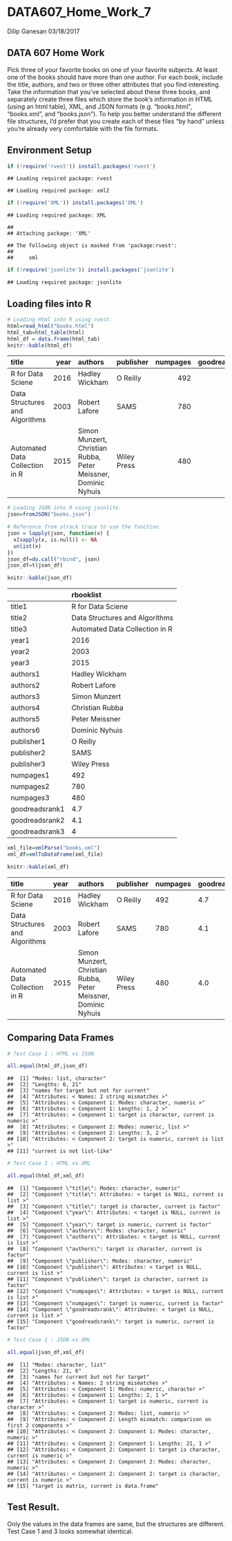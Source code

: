 DATA607\_Home\_Work\_7
================
Dilip Ganesan
03/18/2017

DATA 607 Home Work
------------------

Pick three of your favorite books on one of your favorite subjects. At least one of the books should have more than one author. For each book, include the title, authors, and two or three other attributes that you find interesting. Take the information that you’ve selected about these three books, and separately create three files which store the book’s information in HTML (using an html table), XML, and JSON formats (e.g. “books.html”, “books.xml”, and “books.json”). To help you better understand the different file structures, I’d prefer that you create each of these files “by hand” unless you’re already very comfortable with the file formats.

Environment Setup
-----------------

``` r
if (!require('rvest')) install.packages('rvest')
```

    ## Loading required package: rvest

    ## Loading required package: xml2

``` r
if (!require('XML')) install.packages('XML')
```

    ## Loading required package: XML

    ## 
    ## Attaching package: 'XML'

    ## The following object is masked from 'package:rvest':
    ## 
    ##     xml

``` r
if (!require('jsonlite')) install.packages('jsonlite')
```

    ## Loading required package: jsonlite

Loading files into R
--------------------

``` r
# Loading Html into R using rvest.
html=read_html("books.html")
html_tab=html_table(html)
html_df = data.frame(html_tab)
knitr::kable(html_df)
```

| title                          |  year| authors                                                        | publisher   |  numpages|  goodreadsrank|
|:-------------------------------|-----:|:---------------------------------------------------------------|:------------|---------:|--------------:|
| R for Data Sciene              |  2016| Hadley Wickham                                                 | O Reilly    |       492|            4.7|
| Data Structures and Algorithms |  2003| Robert Lafore                                                  | SAMS        |       780|            4.1|
| Automated Data Collection in R |  2015| Simon Munzert, Christian Rubba, Peter Meissner, Dominic Nyhuis | Wiley Press |       480|            4.0|

``` r
# Loading JSON into R using jsonlite.
json=fromJSON("books.json")

# Reference from strack trace to use the function.
json = lapply(json, function(x) {
  x[sapply(x, is.null)] <- NA
  unlist(x)
})
json_df=do.call("rbind", json)
json_df=t(json_df)

knitr::kable(json_df)
```

|                | rbooklist                      |
|----------------|:-------------------------------|
| title1         | R for Data Sciene              |
| title2         | Data Structures and Algorithms |
| title3         | Automated Data Collection in R |
| year1          | 2016                           |
| year2          | 2003                           |
| year3          | 2015                           |
| authors1       | Hadley Wickham                 |
| authors2       | Robert Lafore                  |
| authors3       | Simon Munzert                  |
| authors4       | Christian Rubba                |
| authors5       | Peter Meissner                 |
| authors6       | Dominic Nyhuis                 |
| publisher1     | O Reilly                       |
| publisher2     | SAMS                           |
| publisher3     | Wiley Press                    |
| numpages1      | 492                            |
| numpages2      | 780                            |
| numpages3      | 480                            |
| goodreadsrank1 | 4.7                            |
| goodreadsrank2 | 4.1                            |
| goodreadsrank3 | 4                              |

``` r
xml_file=xmlParse("books.xml")
xml_df=xmlToDataFrame(xml_file)

knitr::kable(xml_df)
```

| title                          | year | authors                                                        | publisher   | numpages | goodreadsrank |
|:-------------------------------|:-----|:---------------------------------------------------------------|:------------|:---------|:--------------|
| R for Data Sciene              | 2016 | Hadley Wickham                                                 | O Reilly    | 492      | 4.7           |
| Data Structures and Algorithms | 2003 | Robert Lafore                                                  | SAMS        | 780      | 4.1           |
| Automated Data Collection in R | 2015 | Simon Munzert, Christian Rubba, Peter Meissner, Dominic Nyhuis | Wiley Press | 480      | 4.0           |

Comparing Data Frames
---------------------

``` r
# Test Case 1 : HTML vs JSON

all.equal(html_df,json_df)
```

    ##  [1] "Modes: list, character"                                              
    ##  [2] "Lengths: 6, 21"                                                      
    ##  [3] "names for target but not for current"                                
    ##  [4] "Attributes: < Names: 2 string mismatches >"                          
    ##  [5] "Attributes: < Component 1: Modes: character, numeric >"              
    ##  [6] "Attributes: < Component 1: Lengths: 1, 2 >"                          
    ##  [7] "Attributes: < Component 1: target is character, current is numeric >"
    ##  [8] "Attributes: < Component 2: Modes: numeric, list >"                   
    ##  [9] "Attributes: < Component 2: Lengths: 3, 2 >"                          
    ## [10] "Attributes: < Component 2: target is numeric, current is list >"     
    ## [11] "current is not list-like"

``` r
# Test Case 1 : HTML vs XML

all.equal(html_df,xml_df)
```

    ##  [1] "Component \"title\": Modes: character, numeric"                              
    ##  [2] "Component \"title\": Attributes: < target is NULL, current is list >"        
    ##  [3] "Component \"title\": target is character, current is factor"                 
    ##  [4] "Component \"year\": Attributes: < target is NULL, current is list >"         
    ##  [5] "Component \"year\": target is numeric, current is factor"                    
    ##  [6] "Component \"authors\": Modes: character, numeric"                            
    ##  [7] "Component \"authors\": Attributes: < target is NULL, current is list >"      
    ##  [8] "Component \"authors\": target is character, current is factor"               
    ##  [9] "Component \"publisher\": Modes: character, numeric"                          
    ## [10] "Component \"publisher\": Attributes: < target is NULL, current is list >"    
    ## [11] "Component \"publisher\": target is character, current is factor"             
    ## [12] "Component \"numpages\": Attributes: < target is NULL, current is list >"     
    ## [13] "Component \"numpages\": target is numeric, current is factor"                
    ## [14] "Component \"goodreadsrank\": Attributes: < target is NULL, current is list >"
    ## [15] "Component \"goodreadsrank\": target is numeric, current is factor"

``` r
# Test Case 1 : JSON vs XML

all.equal(json_df,xml_df)
```

    ##  [1] "Modes: character, list"                                                           
    ##  [2] "Lengths: 21, 6"                                                                   
    ##  [3] "names for current but not for target"                                             
    ##  [4] "Attributes: < Names: 2 string mismatches >"                                       
    ##  [5] "Attributes: < Component 1: Modes: numeric, character >"                           
    ##  [6] "Attributes: < Component 1: Lengths: 2, 1 >"                                       
    ##  [7] "Attributes: < Component 1: target is numeric, current is character >"             
    ##  [8] "Attributes: < Component 2: Modes: list, numeric >"                                
    ##  [9] "Attributes: < Component 2: Length mismatch: comparison on first 2 components >"   
    ## [10] "Attributes: < Component 2: Component 1: Modes: character, numeric >"              
    ## [11] "Attributes: < Component 2: Component 1: Lengths: 21, 1 >"                         
    ## [12] "Attributes: < Component 2: Component 1: target is character, current is numeric >"
    ## [13] "Attributes: < Component 2: Component 2: Modes: character, numeric >"              
    ## [14] "Attributes: < Component 2: Component 2: target is character, current is numeric >"
    ## [15] "target is matrix, current is data.frame"

Test Result.
------------

Only the values in the data frames are same, but the structures are different. Test Case 1 and 3 looks somewhat identical.
